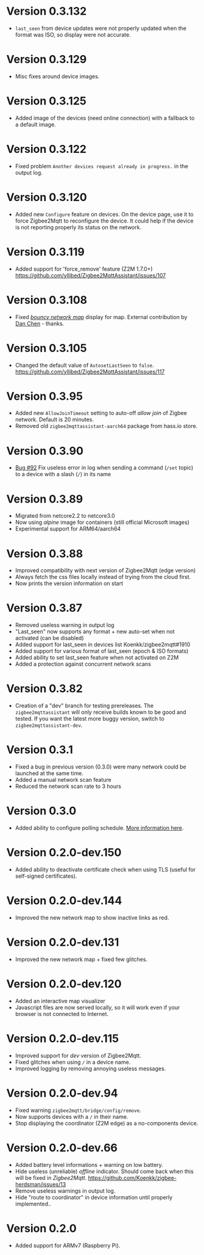 # Version 0.3.132
- `last_seen` from device updates were not properly updated when the format was ISO, so display were not accurate.

# Version 0.3.129
- Misc fixes around device images.

# Version 0.3.125
* Added image of the devices (need online connection) with a fallback to a default image.

# Version 0.3.122
* Fixed problem `Another devices request already in progress.` in the output log.

# Version 0.3.120
* Added new `Configure` feature on devices. On the device page, use it to force Zigbee2Mqtt to reconfigure the device. It could help if the device is not reporting properly its status on the network.

# Version 0.3.119
* Added support for 'force_remove' feature (Z2M 1.7.0+) <https://github.com/yllibed/Zigbee2MqttAssistant/issues/107>

# Version 0.3.108
* Fixed [_bouncy network map_](https://github.com/yllibed/Zigbee2MqttAssistant/issues/120) display for map. External contribution by [Dan Chen](https://github.com/djchen) - thanks.

# Version 0.3.105
* Changed the default value of `AutosetLastSeen` to `false`. <https://github.com/yllibed/Zigbee2MqttAssistant/issues/117>

# Version 0.3.95
* Added new `AllowJoinTimeout` setting to auto-off _allow join_ of Zigbee network. Default is 20 minutes.
* Removed old `zigbee2mqttassistant-aarch64` package from hass.io store.

# Version 0.3.90
* [Bug #92](https://github.com/yllibed/Zigbee2MqttAssistant/issues/92) Fix useless error in log when sending a command (`/set` topic) to a device with a slash (`/`) in its name

# Version 0.3.89
* Migrated from netcore2.2 to netcore3.0
* Now using _alpine_ image for containers (still official Microsoft images)
* Experimental support for ARM64/aarch64

# Version 0.3.88
* Improved compatibility with next version of Zigbee2Mqtt (edge version)
* Always fetch the css files locally instead of trying from the cloud first.
* Now prints the version information on start

# Version 0.3.87
* Removed useless warning in output log
* "Last_seen" now supports any format + new auto-set when not activated (can be disabled)
* Added support for last_seen in devices list Koenkk/zigbee2mqtt#1910
* Added support for various format of last_seen (epoch & ISO formats)
* Added ability to set last_seen feature when not activated on Z2M
* Added a protection against concurrent network scans

# Version 0.3.82
* Creation of a "dev" branch for testing prereleases. The `zigbee2mqttassistant` will only receive builds known to be good and tested. If you want the latest more buggy version, switch to `zigbee2mqttassistant-dev`.

# Version 0.3.1
* Fixed a bug in previous version (0.3.0) were many network could be launched at the same time.
* Added a manual network scan feature
* Reduced the network scan rate to 3 hours

# Version 0.3.0
* Added ability to configure polling schedule. [More information here](https://github.com/yllibed/Zigbee2MqttAssistant#settings).

# Version 0.2.0-dev.150
* Added ability to deactivate certificate check when using TLS (useful for self-signed certificates).

# Version 0.2.0-dev.144
* Improved the new network map to show inactive links as red.

# Version 0.2.0-dev.131
* Improved the new network map + fixed few glitches.

# Version 0.2.0-dev.120
* Added an interactive map visualizer
* Javascript files are now served locally, so it will work even if your browser is not connected to Internet.

# Version 0.2.0-dev.115
* Improved support for _dev_ version of Zigbee2Mqtt.
* Fixed glitches when using `/` in a device name.
* Improved logging by removing annoying useless messages.

# Version 0.2.0-dev.94
* Fixed warning `zigbee2mqtt/bridge/config/remove`.
* Now supports devices with a `/` in their name.
* Stop displaying the coordinator (Z2M edge) as a no-components device.

# Version 0.2.0-dev.66
* Added battery level informations + warning on low battery.
* Hide useless (unreliable) _offline_ indicator. Should come back when this will be fixed in _Zigbee2Mqtt_.
  https://github.com/Koenkk/zigbee-herdsman/issues/13
* Remove useless warnings in output log.
* Hide "route to coordinator" in device information until properly implemented..

# Version 0.2.0
* Added support for ARMv7 (Raspberry Pi).
